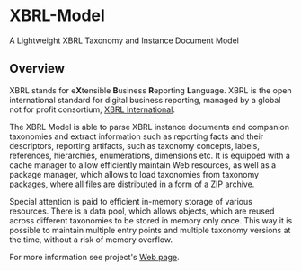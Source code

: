# XBRL-Model
A Lightweight XBRL Taxonomy and Instance Document Model

## Overview

XBRL stands for e**X**tensible **B**usiness **R**eporting **L**anguage. XBRL is the open international standard for digital business reporting, managed by a global not for profit consortium, [XBRL International](https://www.xbrl.org/).  

The XBRL Model is able to parse XBRL instance documents and companion taxonomies and extract information such as reporting facts and their descriptors, reporting artifacts, such as taxonomy concepts, labels, references, hierarchies, enumerations, dimensions etc. It is equipped with a cache manager to allow efficiently maintain Web resources, as well as a package manager, which allows to load taxonomies  from taxonomy packages, where all files are distributed in a form of a ZIP archive.

Special attention is paid to efficient in-memory storage of various resources. There is a data pool, which allows objects, which are reused across different taxonomies to be stored in memory only once. This way it is possible to maintain multiple entry points and multiple taxonomy versions at the time, without a risk of memory overflow. 

For more information see project's [Web page](https://fractalexperience.github.io/xbrl/).


